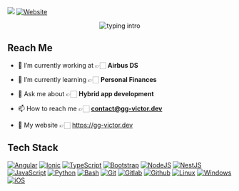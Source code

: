 ![](https://komarev.com/ghpvc/?username=YandrosChaos&color=blue)
[![Website](https://img.shields.io/badge/-N0M4D-black?&logo=github&logoColor=white)](https://gg-victor.dev)

<p align="center">
<img src="https://readme-typing-svg.herokuapp.com?color=08CE90&center=true&vCenter=true&lines=4+years+of+exp;Frontend/Hybrid+Developer;From+Madrid,+Spain;Crafting+unique+apps" alt="typing intro">
</p>

## Reach Me
- 🔭 I’m currently working at 👉🏻 **Airbus DS**

- 🌱 I’m currently learning 👉🏻 **Personal Finances**

- 💬 Ask me about 👉🏻 **Hybrid app development**

- 📫 How to reach me 👉🏻 **contact@gg-victor.dev**

- 🚀 My website 👉🏻 <a href="https://gg-victor.dev" target="blank">https://gg-victor.dev</a>

## Tech Stack
<p align="center">
  
  [![Angular](https://img.shields.io/badge/angular%20-%23DD0031.svg?&style=for-the-badge&logo=angular&logoColor=white)]()
  [![Ionic](https://img.shields.io/badge/-IONIC-%23316192.svg?&style=for-the-badge&logo=ionic&logoColor=white)]()
  [![TypeScript](https://img.shields.io/badge/typescript%20-%23007ACC.svg?&style=for-the-badge&logo=typescript&logoColor=white)]()
  [![Bootstrap](https://img.shields.io/badge/bootstrap%20-%23563D7C.svg?&style=for-the-badge&logo=bootstrap&logoColor=white)]()
  [![NodeJS](https://img.shields.io/badge/node.js%20-%23323330.svg?&style=for-the-badge&logo=node.js&logoColor=%23F7DF1E)]()
  [![NestJS](https://img.shields.io/badge/nestjs%20-%23323330.svg?&style=for-the-badge&logo=nestjs&logoColor=red)]()
  [![JavaScript](https://img.shields.io/badge/javascript%20-%23323330.svg?&style=for-the-badge&logo=javascript&logoColor=%23F7DF1E)]()
  [![Python](https://img.shields.io/badge/-PYTHON-green?&style=for-the-badge&logo=python&logoColor=blue)]()
  [![Bash](https://img.shields.io/badge/-BASH-black?style=for-the-badge&logo=shell&logoColor=white)]()
  [![Git](https://img.shields.io/badge/git%20-%23F05033.svg?&style=for-the-badge&logo=git&logoColor=white)]()
  [![Gitlab](https://img.shields.io/badge/gitlab%20-%23181717.svg?&style=for-the-badge&logo=gitlab&logoColor=white)]()
  [![Github](https://img.shields.io/badge/github%20-%23121011.svg?&style=for-the-badge&logo=github&logoColor=white)]()
  [![Linux](https://img.shields.io/badge/-LINUX-black?style=for-the-badge&logo=archlinux&logoColor=white)]()
  [![Windows](https://img.shields.io/badge/Windows-0078D6?style=for-the-badge&logo=windows&logoColor=white)]()
  [![iOS](https://img.shields.io/badge/-apple-silver?style=for-the-badge&logo=apple&logoColor=white)]()
  
</p>
